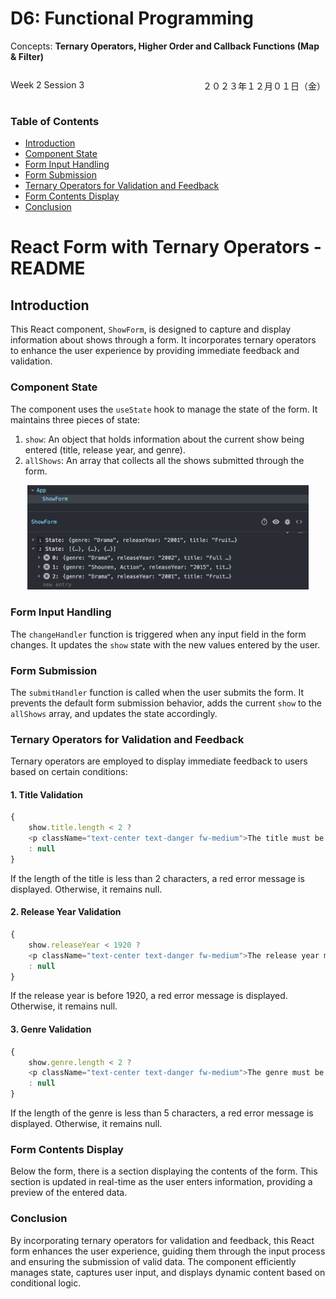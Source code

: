 # D6: Functional Programming

Concepts: **Ternary Operators, Higher Order and Callback Functions (Map & Filter)**

<div style="display: flex; justify-content: space-between;">
    <p>Week 2 Session 3</p>
    <p>２０２３年１２月０１日（金）</p>
</div>

### Table of Contents

- [Introduction](#introduction)
- [Component State](#component-state)
- [Form Input Handling](#form-input-handling)
- [Form Submission](#form-submission)
- [Ternary Operators for Validation and Feedback](#ternary-operators-for-validation-and-feedback)
- [Form Contents Display](#form-contents-display)
- [Conclusion](#conclusion)


# React Form with Ternary Operators - README

## Introduction

This React component, `ShowForm`, is designed to capture and display information about shows through a form. It incorporates ternary operators to enhance the user experience by providing immediate feedback and validation.

### Component State

The component uses the `useState` hook to manage the state of the form. It maintains three pieces of state:

1. `show`: An object that holds information about the current show being entered (title, release year, and genre).
2. `allShows`: An array that collects all the shows submitted through the form.

<div align="center">
<img src="./readme-assets/state-of-data-saved.png" width="450px" height="auto">
</div>

### Form Input Handling

The `changeHandler` function is triggered when any input field in the form changes. It updates the `show` state with the new values entered by the user.

### Form Submission

The `submitHandler` function is called when the user submits the form. It prevents the default form submission behavior, adds the current `show` to the `allShows` array, and updates the state accordingly.

### Ternary Operators for Validation and Feedback

Ternary operators are employed to display immediate feedback to users based on certain conditions:

#### 1. Title Validation
```javascript
{
    show.title.length < 2 ?
    <p className="text-center text-danger fw-medium">The title must be at least 2 characters</p>
    : null
}
```
If the length of the title is less than 2 characters, a red error message is displayed. Otherwise, it remains null.

#### 2. Release Year Validation
```javascript
{
    show.releaseYear < 1920 ?
    <p className="text-center text-danger fw-medium">The release year must be after 1919</p>
    : null
}
```
If the release year is before 1920, a red error message is displayed. Otherwise, it remains null.

#### 3. Genre Validation
```javascript
{
    show.genre.length < 2 ?
    <p className="text-center text-danger fw-medium">The genre must be at least 5 characters</p>
    : null
}
```
If the length of the genre is less than 5 characters, a red error message is displayed. Otherwise, it remains null.

### Form Contents Display

Below the form, there is a section displaying the contents of the form. This section is updated in real-time as the user enters information, providing a preview of the entered data.

### Conclusion

By incorporating ternary operators for validation and feedback, this React form enhances the user experience, guiding them through the input process and ensuring the submission of valid data. The component efficiently manages state, captures user input, and displays dynamic content based on conditional logic.
